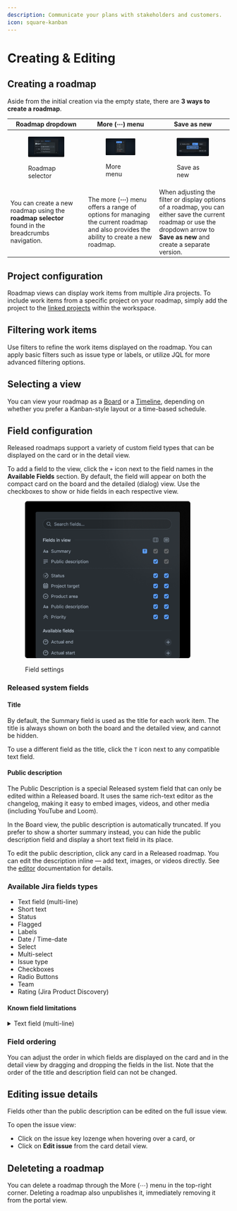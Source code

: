 ```yaml
---
description: Communicate your plans with stakeholders and customers.
icon: square-kanban
---
```


# Creating & Editing

## Creating a roadmap

Aside from the initial creation via the empty state, there are **3 ways to create a roadmap**.&#x20;

| Roadmap dropdown                                                                                                                                                | More (⋯) menu                                                                                                                                            | Save as new                                                                                                                                                                    |
| --------------------------------------------------------------------------------------------------------------------------------------------------------------- | -------------------------------------------------------------------------------------------------------------------------------------------------------- | ------------------------------------------------------------------------------------------------------------------------------------------------------------------------------ |
| <p></p><div><figure><img src="../../.gitbook/assets/Roadmaps - Create 2.png" alt="" width="375"><figcaption><p>Roadmap selector</p></figcaption></figure></div> | <p></p><div><figure><img src="../../.gitbook/assets/Roadmaps - Create 1.png" alt="" width="375"><figcaption><p>More menu</p></figcaption></figure></div> | <p></p><div><figure><img src="../../.gitbook/assets/Roadmaps - Create 3.png" alt="" width="375"><figcaption><p>Save as new</p></figcaption></figure></div>                     |
| You can create a new roadmap using the **roadmap selector** found in the breadcrumbs navigation.                                                                | The more (**⋯**) menu offers a range of options for managing the current roadmap and also provides the ability to create a new roadmap.                  | When adjusting the filter or display options of a roadmap, you can either save the current roadmap or use the dropdown arrow to **Save as new** and create a separate version. |

## Project configuration

Roadmap views can display work items from multiple Jira projects. To include work items from a specific project on your roadmap, simply add the project to the [linked projects](broken-reference) within the workspace.

## Filtering work items

Use filters to refine the work items displayed on the roadmap. You can apply basic filters such as issue type or labels, or utilize JQL for more advanced filtering options.

## Selecting a view

You can view your roadmap as a [Board](broken-reference) or a [Timeline](broken-reference), depending on whether you prefer a Kanban-style layout or a time-based schedule.

## Field configuration

Released roadmaps support a variety of custom field types that can be displayed on the card or in the detail view.&#x20;

To add a field to the view, click the `+` icon next to the field names in the **Available Fields** section. By default, the field will appear on both the compact card on the board and the detailed (dialog) view. Use the checkboxes to show or hide fields in each respective view.

<figure><img src="../../.gitbook/assets/Field settings.png" alt="" width="375"><figcaption><p>Field settings</p></figcaption></figure>

### **Released system fields**

#### **Title**

By default, the Summary field is used as the title for each work item. The title is always shown on both the board and the detailed view, and cannot be hidden.

To use a different field as the title, click the  `T`  icon next to any compatible text field.

#### **Public description**

The Public Description is a special Released system field that can only be edited within a Released board. It uses the same rich-text editor as the changelog, making it easy to embed images, videos, and other media (including YouTube and Loom).

In the Board view, the public description is automatically truncated. If you prefer to show a shorter summary instead, you can hide the public description field and display a short text field in its place.

To edit the public description, click any card in a Released roadmap. You can edit the description inline — add text, images, or videos directly. See the [editor](../changelog/editor/ "mention") documentation for details.&#x20;

### Available Jira fields types

* Text field (multi-line)
* Short text
* Status
* Flagged
* Labels&#x20;
* Date / Time-date
* Select
* Multi-select
* Issue type
* Checkboxes
* Radio Buttons
* Team
* Rating (Jira Product Discovery)

#### Known field limitations

<details>

<summary>Text field (multi-line)</summary>

The following formatting options are not supported or have limited support.&#x20;

* **Images** – images can not be rendered on the public roadmap.
* **Action items** – render as a bullet item.&#x20;
* **Status lozenge** –  renders as `[ STATUS ]` .
* **Tables –** do not support all table features such as background colors.
* **Smart links** – render as regular links.
* **Expand panel** - always renders the title and content.
* **Panels (info, warning...)**  – render the content only, without the pabel styling.&#x20;

</details>

### Field ordering

You can adjust the order in which fields are displayed on the card and in the detail view by dragging and dropping the fields in the list. Note that the order of the title and description field can not be changed.&#x20;

## Editing issue details

Fields other than the public description can be edited on the full issue view.&#x20;

To open the issue view:

* Click on the issue key lozenge when hovering over a card, or
* Click on **Edit issue** from the card detail view.&#x20;

## Deleteting a roadmap

You can delete a roadmap through the More (⋯) menu in the top-right corner. Deleting a roadmap also unpublishes it, immediately removing it from the portal view.
